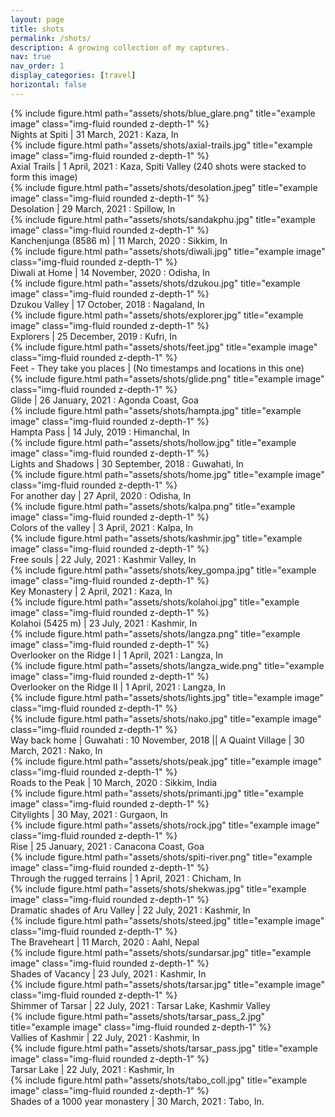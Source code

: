 ```yaml
---
layout: page
title: shots
permalink: /shots/
description: A growing collection of my captures.
nav: true
nav_order: 1
display_categories: [travel]
horizontal: false
---
```


<div class="row">
    <div class="col-sm mt-3 mt-md-0">
        {% include figure.html path="assets/shots/blue_glare.png" title="example image" class="img-fluid rounded z-depth-1" %}
    </div>
</div>
<div class="caption">
    Nights at Spiti | 31 March, 2021 : Kaza, In
</div>

<div class="row">
    <div class="col-sm mt-3 mt-md-0">
        {% include figure.html path="assets/shots/axial-trails.jpg" title="example image" class="img-fluid rounded z-depth-1" %}
    </div>
</div>
<div class="caption">
    Axial Trails | 1 April, 2021 : Kaza, Spiti Valley (240 shots were stacked to form this image)
</div>

<div class="row">
    <div class="col-sm mt-3 mt-md-0">
        {% include figure.html path="assets/shots/desolation.jpeg" title="example image" class="img-fluid rounded z-depth-1" %}
    </div>
</div>
<div class="caption">
  Desolation | 29 March, 2021 : Spillow, In
</div>

<div class="row">
    <div class="col-sm mt-3 mt-md-0">
        {% include figure.html path="assets/shots/sandakphu.jpg" title="example image" class="img-fluid rounded z-depth-1" %}
    </div>
</div>
<div class="caption">
    Kanchenjunga (8586 m) | 11 March, 2020 : Sikkim, In
</div>

<div class="row">
    <div class="col-sm mt-3 mt-md-0">
        {% include figure.html path="assets/shots/diwali.jpg" title="example image" class="img-fluid rounded z-depth-1" %}
    </div>
</div>
<div class="caption">
    Diwali at Home | 14 November, 2020 : Odisha, In
</div>

<div class="row">
    <div class="col-sm mt-3 mt-md-0">
        {% include figure.html path="assets/shots/dzukou.jpg" title="example image" class="img-fluid rounded z-depth-1" %}
    </div>
</div>
<div class="caption">
    Dzukou Valley | 17 October, 2018 : Nagaland, In
</div>

<div class="row">
    <div class="col-sm mt-3 mt-md-0">
        {% include figure.html path="assets/shots/explorer.jpg" title="example image" class="img-fluid rounded z-depth-1" %}
    </div>
</div>
<div class="caption">
  Explorers | 25 December, 2019 : Kufri, In
</div>

<div class="row">
    <div class="col-sm mt-3 mt-md-0">
        {% include figure.html path="assets/shots/feet.jpg" title="example image" class="img-fluid rounded z-depth-1" %}
    </div>
</div>
<div class="caption">
  Feet - They take you places | (No timestamps and locations in this one)
</div>

<div class="row">
    <div class="col-sm mt-3 mt-md-0">
        {% include figure.html path="assets/shots/glide.png" title="example image" class="img-fluid rounded z-depth-1" %}
    </div>
</div>
<div class="caption">
  Glide | 26 January, 2021 : Agonda Coast, Goa
</div>

<div class="row">
    <div class="col-sm mt-3 mt-md-0">
        {% include figure.html path="assets/shots/hampta.jpg" title="example image" class="img-fluid rounded z-depth-1" %}
    </div>
</div>
<div class="caption">
    Hampta Pass | 14 July, 2019 : Himanchal, In
</div>

<div class="row">
    <div class="col-sm mt-3 mt-md-0">
        {% include figure.html path="assets/shots/hollow.jpg" title="example image" class="img-fluid rounded z-depth-1" %}
    </div>
</div>
<div class="caption">
  Lights and Shadows | 30 September, 2018 : Guwahati, In
</div>

<div class="row">
    <div class="col-sm mt-3 mt-md-0">
        {% include figure.html path="assets/shots/home.jpg" title="example image" class="img-fluid rounded z-depth-1" %}
    </div>
</div>
<div class="caption">
    For another day | 27 April, 2020 : Odisha, In
</div>

<div class="row">
    <div class="col-sm mt-3 mt-md-0">
        {% include figure.html path="assets/shots/kalpa.png" title="example image" class="img-fluid rounded z-depth-1" %}
    </div>
</div>
<div class="caption">
  Colors of the valley | 3 April, 2021 : Kalpa, In
</div>

<div class="row">
    <div class="col-sm mt-3 mt-md-0">
        {% include figure.html path="assets/shots/kashmir.jpg" title="example image" class="img-fluid rounded z-depth-1" %}
    </div>
</div>
<div class="caption">
  Free souls | 22 July, 2021 : Kashmir Valley, In
</div>

<div class="row">
    <div class="col-sm mt-3 mt-md-0">
        {% include figure.html path="assets/shots/key_gompa.jpg" title="example image" class="img-fluid rounded z-depth-1" %}
    </div>
</div>
<div class="caption">
    Key Monastery | 2 April, 2021 : Kaza, In
</div>

<div class="row">
    <div class="col-sm mt-3 mt-md-0">
        {% include figure.html path="assets/shots/kolahoi.jpg" title="example image" class="img-fluid rounded z-depth-1" %}
    </div>
</div>
<div class="caption">
    Kolahoi (5425 m) | 23 July, 2021 : Kashmir, In
</div>

<div class="row">
    <div class="col-sm mt-3 mt-md-0">
        {% include figure.html path="assets/shots/langza.png" title="example image" class="img-fluid rounded z-depth-1" %}
    </div>
</div>
<div class="caption">
  Overlooker on the Ridge I | 1 April, 2021 : Langza, In
</div>

<div class="row">
    <div class="col-sm mt-3 mt-md-0">
        {% include figure.html path="assets/shots/langza_wide.png" title="example image" class="img-fluid rounded z-depth-1" %}
    </div>
</div>
<div class="caption">
  Overlooker on the Ridge II | 1 April, 2021 : Langza, In
</div>

<div class="row">
    <div class="col-sm-6 mt-3 mt-md-0">
        {% include figure.html path="assets/shots/lights.jpg" title="example image" class="img-fluid rounded z-depth-1" %}
    </div>
    <div class="col-sm-6 mt-3 mt-md-0">
        {% include figure.html path="assets/shots/nako.jpg" title="example image" class="img-fluid rounded z-depth-1" %}
    </div>
</div>
<div class="caption">
    Way back home | Guwahati : 10 November, 2018 || A Quaint Village | 30 March, 2021 : Nako, In
</div>

<div class="row">
    <div class="col-sm mt-3 mt-md-0">
        {% include figure.html path="assets/shots/peak.jpg" title="example image" class="img-fluid rounded z-depth-1" %}
    </div>
</div>
<div class="caption">
    Roads to the Peak | 10 March, 2020 : Sikkim, India
</div>

<div class="row">
    <div class="col-sm mt-3 mt-md-0">
        {% include figure.html path="assets/shots/primanti.jpg" title="example image" class="img-fluid rounded z-depth-1" %}
    </div>
</div>
<div class="caption">
    Citylights | 30 May, 2021 : Gurgaon, In
</div>

<div class="row">
    <div class="col-sm mt-3 mt-md-0">
        {% include figure.html path="assets/shots/rock.jpg" title="example image" class="img-fluid rounded z-depth-1" %}
    </div>
</div>
<div class="caption">
Rise | 25 January, 2021 : Canacona Coast, Goa
</div>

<div class="row">
    <div class="col-sm mt-3 mt-md-0">
        {% include figure.html path="assets/shots/spiti-river.png" title="example image" class="img-fluid rounded z-depth-1" %}
    </div>
</div>

<div class="caption">
     Through the rugged terrains | 1 April, 2021 : Chicham, In
</div>

<div class="row">
    <div class="col-sm mt-3 mt-md-0">
        {% include figure.html path="assets/shots/shekwas.jpg" title="example image" class="img-fluid rounded z-depth-1" %}
    </div>
</div>
<div class="caption">
    Dramatic shades of Aru Valley | 22 July, 2021 : Kashmir, In
</div>

<div class="row">
    <div class="col-sm mt-3 mt-md-0">
        {% include figure.html path="assets/shots/steed.jpg" title="example image" class="img-fluid rounded z-depth-1" %}
    </div>
</div>
<div class="caption">
    The Braveheart | 11 March, 2020 : Aahl, Nepal
</div>

<div class="row">
    <div class="col-sm mt-3 mt-md-0">
        {% include figure.html path="assets/shots/sundarsar.jpg" title="example image" class="img-fluid rounded z-depth-1" %}
    </div>
</div>
<div class="caption">
    Shades of Vacancy | 23 July, 2021 : Kashmir, In
</div>

<div class="row">
    <div class="col-sm mt-3 mt-md-0">
        {% include figure.html path="assets/shots/tarsar.jpg" title="example image" class="img-fluid rounded z-depth-1" %}
    </div>
</div>
<div class="caption">
    Shimmer of Tarsar | 22 July, 2021 : Tarsar Lake, Kashmir Valley
</div>

<div class="row">
    <div class="col-sm mt-3 mt-md-0">
        {% include figure.html path="assets/shots/tarsar_pass_2.jpg" title="example image" class="img-fluid rounded z-depth-1" %}
    </div>
</div>
<div class="caption">
    Vallies of Kashmir | 22 July, 2021 : Kashmir, In
</div>

<div class="row">
    <div class="col-sm mt-3 mt-md-0">
        {% include figure.html path="assets/shots/tarsar_pass.jpg" title="example image" class="img-fluid rounded z-depth-1" %}
    </div>
</div>
<div class="caption">
    Tarsar Lake | 22 July, 2021 : Kashmir, In
</div>

<div class="row">
    <div class="col-sm mt-3 mt-md-0">
        {% include figure.html path="assets/shots/tabo_coll.jpg" title="example image" class="img-fluid rounded z-depth-1" %}
    </div>
</div>
<div class="caption">
    Shades of a 1000 year monastery | 30 March, 2021 : Tabo, In.
</div>
